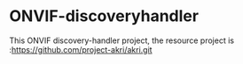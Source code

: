 # ONVIF-discoveryhandler
This ONVIF discovery-handler project, the resource project is :https://github.com/project-akri/akri.git